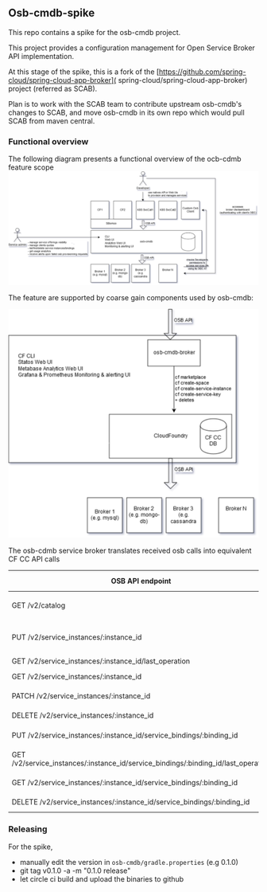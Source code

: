 
## Osb-cmdb-spike

This repo contains a spike for the osb-cmdb project.

This project provides a configuration management for Open Service Broker API implementation.

At this stage of the spike, this is a fork of the [https://github.com/spring-cloud/spring-cloud-app-broker]( spring-cloud/spring-cloud-app-broker) project (referred as SCAB).

Plan is to work with the SCAB team to contribute upstream osb-cmdb's changes to SCAB, and move osb-cmdb in its own repo which would pull SCAB from maven central.  

### Functional overview

The following diagram presents a functional overview of the ocb-cdmb feature scope
![Overview diagram](overview.png)

The feature are supported by coarse gain components used by osb-cmdb:

![Osb cmdb component diagrams](Osb-cmdb-zoom.png)

The osb-cdmb service broker translates received osb calls into equivalent CF CC API calls

OSB API endpoint | eq CF CLI UX
------------ | -------------
GET /v2/catalog | cf marketplace (WIP)
PUT /v2/service_instances/:instance_id | cf create-space (WIP) ; cf create-service
GET /v2/service_instances/:instance_id/last_operation | cf service
GET /v2/service_instances/:instance_id | cf service (WIP)
PATCH /v2/service_instances/:instance_id | cf update-service
DELETE /v2/service_instances/:instance_id | cf delete-service
PUT /v2/service_instances/:instance_id/service_bindings/:binding_id | cf create-service-key
GET /v2/service_instances/:instance_id/service_bindings/:binding_id/last_operation | cf get-service-key (WIP)
GET /v2/service_instances/:instance_id/service_bindings/:binding_id | cf get-service-key
DELETE /v2/service_instances/:instance_id/service_bindings/:binding_id | cf delete-service-key

### Releasing

For the spike, 
* manually edit the version in `osb-cmdb/gradle.properties` (e.g 0.1.0)
* git tag v0.1.0 -a -m "0.1.0 release"
* let circle ci build and upload the binaries to github
 